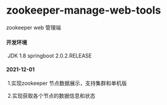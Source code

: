 # zookeeper-manage-web-tools
zookeeper web 管理端

#### 开发环境

​	JDK 1.8  springboot 2.0.2.RELEASE

   

#### 2021-12-01

​	1.实现zookeeper 节点数据展示，支持集群和单机版

​	2.实现获取各个节点的数据信息和状态

​	
